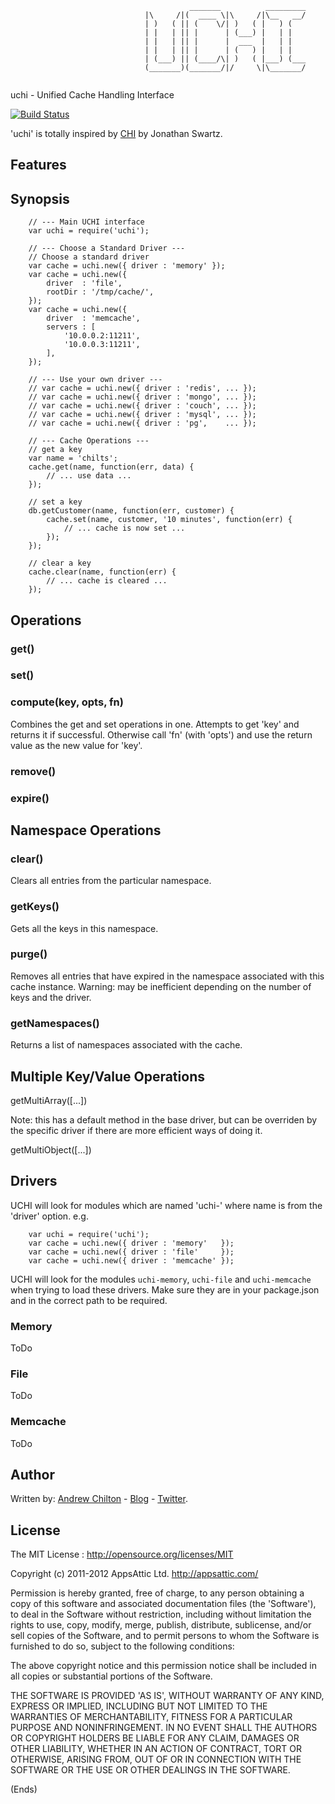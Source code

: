 ```
                                        _______          _________
                              |\     /|(  ____ \|\     /|\__   __/
                              | )   ( || (    \/| )   ( |   ) (   
                              | |   | || |      | (___) |   | |   
                              | |   | || |      |  ___  |   | |   
                              | |   | || |      | (   ) |   | |   
                              | (___) || (____/\| )   ( |___) (___
                              (_______)(_______/|/     \|\_______/
                                                                  
```

uchi - Unified Cache Handling Interface

[![Build Status](https://secure.travis-ci.org/appsattic/uchi.png?branch=master)](http://travis-ci.org/appsattic/uchi)

'uchi' is totally inspired by [CHI](http://search.cpan.org/dist/CHI/) by Jonathan Swartz.

## Features ##

## Synopsis ##

```
    // --- Main UCHI interface
    var uchi = require('uchi');

    // --- Choose a Standard Driver ---
    // Choose a standard driver
    var cache = uchi.new({ driver : 'memory' });
    var cache = uchi.new({
        driver  : 'file',
        rootDir : '/tmp/cache/',
    });
    var cache = uchi.new({
        driver  : 'memcache',
        servers : [
            '10.0.0.2:11211',
            '10.0.0.3:11211',
        ],
    });

    // --- Use your own driver ---
    // var cache = uchi.new({ driver : 'redis', ... });
    // var cache = uchi.new({ driver : 'mongo', ... });
    // var cache = uchi.new({ driver : 'couch', ... });
    // var cache = uchi.new({ driver : 'mysql', ... });
    // var cache = uchi.new({ driver : 'pg',    ... });

    // --- Cache Operations ---
    // get a key
    var name = 'chilts';
    cache.get(name, function(err, data) {
        // ... use data ...
    });

    // set a key
    db.getCustomer(name, function(err, customer) {
        cache.set(name, customer, '10 minutes', function(err) {
            // ... cache is now set ...
        });
    });

    // clear a key
    cache.clear(name, function(err) {
        // ... cache is cleared ...
    });
```

## Operations ##

### get() ###
### set() ###


### compute(key, opts, fn) ###

Combines the get and set operations in one. Attempts to get 'key' and returns
it if successful. Otherwise call 'fn' (with 'opts') and use the return value as
the new value for 'key'.

### remove() ###

### expire() ###

## Namespace Operations ##

### clear() ###

Clears all entries from the particular namespace.

### getKeys() ###

Gets all the keys in this namespace.

### purge() ###

Removes all entries that have expired in the namespace associated with this
cache instance. Warning: may be inefficient depending on the number of keys and
the driver.

### getNamespaces() ###

Returns a list of namespaces associated with the cache.

## Multiple Key/Value Operations ##

getMultiArray([...])

Note: this has a default method in the base driver, but can be overriden by the
specific driver if there are more efficient ways of doing it.

getMultiObject([...])


## Drivers ##

UCHI will look for modules which are named 'uchi-<name>' where name is from the 'driver' option. e.g.

```
    var uchi = require('uchi');
    var cache = uchi.new({ driver : 'memory'   });
    var cache = uchi.new({ driver : 'file'     });
    var cache = uchi.new({ driver : 'memcache' });
```

UCHI will look for the modules ```uchi-memory```, ```uchi-file``` and
```uchi-memcache``` when trying to load these drivers. Make sure they are in
your package.json and in the correct path to be required.

### Memory ###

ToDo

### File ###

ToDo

### Memcache ###

ToDo

## Author ##

Written by: [Andrew Chilton](http://chilts.org/) - [Blog](http://chilts.org/blog/) -
[Twitter](https://twitter.com/andychilton).

## License ##

The MIT License : http://opensource.org/licenses/MIT

Copyright (c) 2011-2012 AppsAttic Ltd. http://appsattic.com/

Permission is hereby granted, free of charge, to any person obtaining a copy of this software and associated
documentation files (the 'Software'), to deal in the Software without restriction, including without limitation the
rights to use, copy, modify, merge, publish, distribute, sublicense, and/or sell copies of the Software, and to permit
persons to whom the Software is furnished to do so, subject to the following conditions:

The above copyright notice and this permission notice shall be included in all copies or substantial portions of the
Software.

THE SOFTWARE IS PROVIDED 'AS IS', WITHOUT WARRANTY OF ANY KIND, EXPRESS OR IMPLIED, INCLUDING BUT NOT LIMITED TO THE
WARRANTIES OF MERCHANTABILITY, FITNESS FOR A PARTICULAR PURPOSE AND NONINFRINGEMENT. IN NO EVENT SHALL THE AUTHORS OR
COPYRIGHT HOLDERS BE LIABLE FOR ANY CLAIM, DAMAGES OR OTHER LIABILITY, WHETHER IN AN ACTION OF CONTRACT, TORT OR
OTHERWISE, ARISING FROM, OUT OF OR IN CONNECTION WITH THE SOFTWARE OR THE USE OR OTHER DEALINGS IN THE SOFTWARE.

(Ends)
